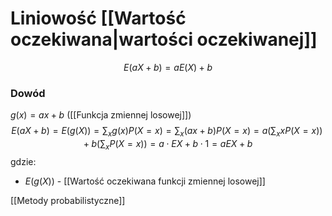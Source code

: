 # Liniowość [[Wartość oczekiwana|wartości oczekiwanej]]
$$E(aX+b)=aE(X)+b$$
### Dowód
$g(x)=ax+b$ ([[Funkcja zmiennej losowej]])
$$E(aX+b)=E\bigl(g(X)\bigr)=\sum_xg(x)P(X=x)=\sum_x(ax+b)P(X=x)=a\biggl(\sum_xxP(X=x)\biggr)+b\biggl(\sum_xP(X=x)\biggr)=a\cdot EX+b \cdot 1=aEX+b$$
gdzie:
- $E\bigl(g(X)\bigr)$ - [[Wartość oczekiwana funkcji zmiennej losowej]]

[[Metody probabilistyczne]]